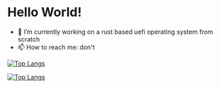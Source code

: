 # Hello World!

- 🔭 I’m currently working on a rust based uefi operating system  from scratch
- 📫 How to reach me: don't

[![Top Langs](https://github-readme-stats.vercel.app/api/top-langs/?username=IdoMessenberg&layout=compact&theme=tokyonight#gh-dark-mode-only)](https://github.com/anuraghazra/github-readme-stats#gh-dark-mode-only)

[![Top Langs](https://github-readme-stats.vercel.app/api/top-langs/?username=IdoMessenberg&layout=compact&light=highcontrast#gh-light-mode-only)](https://github.com/anuraghazra/github-readme-stats#gh-light-mode-only)
